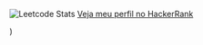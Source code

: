 
![Leetcode Stats](https://leetcard.jacoblin.cool/VittorBritis/)
[Veja meu perfil no HackerRank](https://www.hackerrank.com/@vittor220406)

)
